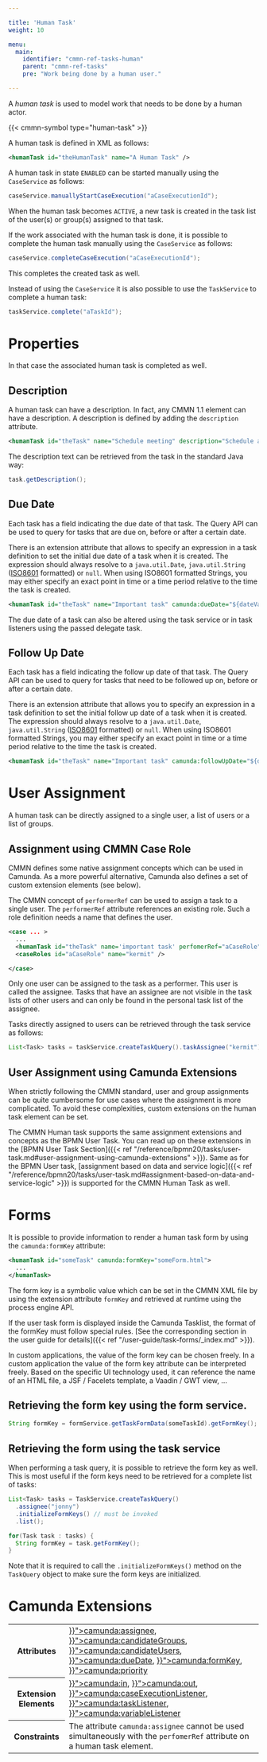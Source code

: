 ```yaml
---

title: 'Human Task'
weight: 10

menu:
  main:
    identifier: "cmmn-ref-tasks-human"
    parent: "cmmn-ref-tasks"
    pre: "Work being done by a human user."

---
```



A *human task* is used to model work that needs to be done by a human actor.

{{< cmmn-symbol type="human-task" >}}

A human task is defined in XML as follows:

```xml
<humanTask id="theHumanTask" name="A Human Task" />
```

A human task in state `ENABLED` can be started manually using the `CaseService` as follows:

```java
caseService.manuallyStartCaseExecution("aCaseExecutionId");
```

When the human task becomes `ACTIVE`, a new task is created in the task list of the user(s) or group(s) assigned to that task.

If the work associated with the human task is done, it is possible to complete the human task manually using the `CaseService` as follows:

```java
caseService.completeCaseExecution("aCaseExecutionId");
```

This completes the created task as well.

Instead of using the `CaseService` it is also possible to use the `TaskService` to complete a human task:

```java
taskService.complete("aTaskId");
```

# Properties

In that case the associated human task is completed as well.

## Description

A human task can have a description. In fact, any CMMN 1.1 element can have a description. A description is defined by adding the `description` attribute.

```xml
<humanTask id="theTask" name="Schedule meeting" description="Schedule an engineering meeting for next week with the new hire" />
```

The description text can be retrieved from the task in the standard Java way:

```java
task.getDescription();
```

## Due Date

Each task has a field indicating the due date of that task. The Query API can be used to query for tasks that are due on, before or after a certain date.

There is an extension attribute that allows to specify an expression in a task definition to set the initial due date of a task when it is created. The expression should always resolve to a `java.util.Date`, `java.util.String` ([ISO8601](http://en.wikipedia.org/wiki/ISO_8601) formatted) or `null`. When using ISO8601 formatted Strings, you may either specify an exact point in time or a time period relative to the time the task is created.

```xml
<humanTask id="theTask" name="Important task" camunda:dueDate="${dateVariable}"/>
```

The due date of a task can also be altered using the task service or in task listeners using the passed delegate task.

## Follow Up Date

Each task has a field indicating the follow up date of that task. The Query API can be used to query for tasks that need to be followed up on, before or after a certain date.

There is an extension attribute that allows you to specify an expression in a task definition to set the initial follow up date of a task when it is created. The expression should always resolve to a `java.util.Date`, `java.util.String` ([ISO8601](http://en.wikipedia.org/wiki/ISO_8601) formatted) or `null`. When using ISO8601 formatted Strings, you may either specify an exact point in time or a time period relative to the time the task is created.

```xml
<humanTask id="theTask" name="Important task" camunda:followUpDate="${dateVariable}"/>
```

# User Assignment

A human task can be directly assigned to a single user, a list of users or a list of groups.

## Assignment using CMMN Case Role

CMMN defines some native assignment concepts which can be used in Camunda.
As a more powerful alternative, Camunda also defines a set of custom extension elements (see below).

The CMMN concept of `performerRef` can be used to assign a task to a single user. The `performerRef` attribute references an existing role. Such a role definition needs a name that defines the user.

```xml
<case ... >
  ...
  <humanTask id="theTask" name='important task' perfomerRef="aCaseRole" />
  <caseRoles id="aCaseRole" name="kermit" />

</case>
```

Only one user can be assigned to the task as a performer. This user is called the assignee. Tasks that have an assignee are not visible in the task lists of other users and can only be found in the personal task list of the assignee.

Tasks directly assigned to users can be retrieved through the task service as follows:

```java
List<Task> tasks = taskService.createTaskQuery().taskAssignee("kermit").list();
```

## User Assignment using Camunda Extensions

When strictly following the CMMN standard, user and group assignments can be quite cumbersome for use cases where the assignment is more complicated. To avoid these complexities, custom extensions on the human task element can be set.

The CMMN Human task supports the same assignment extensions and concepts as the BPMN User Task.
You can read up on these extensions in the [BPMN User Task Section]({{< ref "/reference/bpmn20/tasks/user-task.md#user-assignment-using-camunda-extensions" >}}). Same as for the BPMN User task, [assignment based on data and service logic]({{< ref "/reference/bpmn20/tasks/user-task.md#assignment-based-on-data-and-service-logic" >}}) is supported for the CMMN Human Task as well.

# Forms

It is possible to provide information to render a human task form by using the `camunda:formKey`
attribute:

```xml
<humanTask id="someTask" camunda:formKey="someForm.html">
  ...
</humanTask>
```

The form key is a symbolic value which can be set in the CMMN XML file by using the extension
attribute `formKey` and retrieved at runtime using the process engine API.

If the user task form is displayed inside the Camunda Tasklist, the format of the formKey must follow
special rules. [See the corresponding section in the user guide for details]({{< ref "/user-guide/task-forms/_index.md" >}}).

In custom applications, the value of the form key can be chosen freely. In a custom application the
value of the form key attribute can be interpreted freely. Based on the specific UI technology used,
it can reference the name of an HTML file, a JSF / Facelets template, a Vaadin / GWT view, ...

## Retrieving the form key using the form service.

```java
String formKey = formService.getTaskFormData(someTaskId).getFormKey();
```

## Retrieving the form using the task service

When performing a task query, it is possible to retrieve the form key as well. This is most useful
if the form keys need to be retrieved for a complete list of tasks:

```java
List<Task> tasks = TaskService.createTaskQuery()
  .assignee("jonny")
  .initializeFormKeys() // must be invoked
  .list();

for(Task task : tasks) {
  String formKey = task.getFormKey();
}
```

Note that it is required to call the `.initializeFormKeys()` method on the `TaskQuery` object to
make sure the form keys are initialized.

# Camunda Extensions

<table class="table table-striped">
  <tr>
    <th>Attributes</th>
    <td>
      <a href="{{< ref "/reference/cmmn11/custom-extensions/camunda-attributes.md#assignee" >}}">camunda:assignee</a>,
      <a href="{{< ref "/reference/cmmn11/custom-extensions/camunda-attributes.md#candidategroups" >}}">camunda:candidateGroups</a>,
      <a href="{{< ref "/reference/cmmn11/custom-extensions/camunda-attributes.md#candidateusers" >}}">camunda:candidateUsers</a>,
      <a href="{{< ref "/reference/cmmn11/custom-extensions/camunda-attributes.md#duedate" >}}">camunda:dueDate</a>,
      <a href="{{< ref "/reference/cmmn11/custom-extensions/camunda-attributes.md#formkey" >}}">camunda:formKey</a>,
      <a href="{{< ref "/reference/cmmn11/custom-extensions/camunda-attributes.md#priority" >}}">camunda:priority</a>
    </td>
  </tr>
  <tr>
    <th>Extension Elements</th>
    <td>
      <a href="{{< ref "/reference/cmmn11/custom-extensions/camunda-elements.md#in" >}}">camunda:in</a>,
      <a href="{{< ref "/reference/cmmn11/custom-extensions/camunda-elements.md#out" >}}">camunda:out</a>,
      <a href="{{< ref "/reference/cmmn11/custom-extensions/camunda-elements.md#caseexecutionlistener" >}}">camunda:caseExecutionListener</a>,
      <a href="{{< ref "/reference/cmmn11/custom-extensions/camunda-elements.md#tasklistener" >}}">camunda:taskListener</a>,
      <a href="{{< ref "/reference/cmmn11/custom-extensions/camunda-elements.md#variablelistener" >}}">camunda:variableListener</a>
    </td>
  </tr>
  <tr>
    <th>Constraints</th>
    <td>
      The attribute <code>camunda:assignee</code> cannot be used simultaneously with the <code>perfomerRef</code>
      attribute on a human task element.
    </td>
  </tr>
</table>
